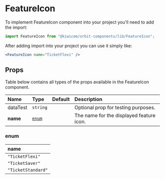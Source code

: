 # FeatureIcon
To implement FeatureIcon component into your project you'll need to add the import:
```jsx
import FeatureIcon from "@kiwicom/orbit-components/lib/FeatureIcon";
```
After adding import into your project you can use it simply like:
```jsx
<FeatureIcon name="TicketFlexi" />
```
## Props
Table below contains all types of the props available in the FeatureIcon component.

| Name          | Type                             | Default         | Description                      |
| :------------ | :------------------------------- | :-------------- | :------------------------------- |
| dataTest      | `string`                         |                 | Optional prop for testing purposes.
| **name**      | [`enum`](#enum)                  |                 | The name for the displayed feature icon.

### enum

| name                |
| :------------------ |
| `"TicketFlexi"`     |
| `"TicketSaver"`     |
| `"TicketStandard"`  |


